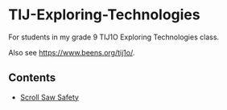 # TIJ-Exploring-Technologies
For students in my grade 9 TIJ1O Exploring Technologies class. 

Also see <https://www.beens.org/tij1o/>.

## Contents

- [Scroll Saw Safety](Safety/Scroll-Saw-Safety.md)
